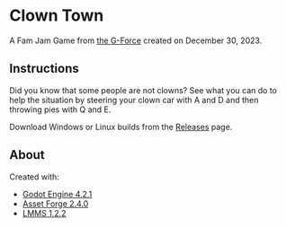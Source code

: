# Clown Town

A Fam Jam Game from [the G-Force](https://the-g-force.github.io/) created on December 30, 2023.

## Instructions

Did you know that some people are not clowns? See what you can do to help the situation by steering your clown car with A and D and then throwing pies with Q and E.

Download Windows or Linux builds from the [Releases](https://github.com/the-g-force/ClownTown/releases) page.

## About

Created with:
 - [Godot Engine 4.2.1](https://godotengine.org/)
 - [Asset Forge 2.4.0](https://kenney.itch.io/assetforge-deluxe)
 - [LMMS 1.2.2](https://lmms.io/)
